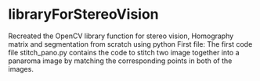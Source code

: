 # libraryForStereoVision
Recreated the OpenCV library function for stereo vision, Homography matrix and segmentation from scratch using python
First file: 
            The first code file stitch_pano.py contains the code to stitch two image together into a panaroma image by matching the corresponding points in both of the images. 
